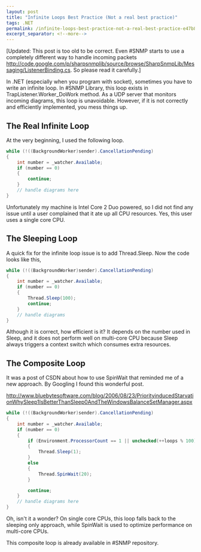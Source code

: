 ```yaml
---
layout: post
title: "Infinite Loops Best Practice (Not a real best practice)"
tags: .NET
permalink: /infinite-loops-best-practice-not-a-real-best-practice-e47b8922f445
excerpt_separator: <!--more-->
---
```

[Updated: This post is too old to be correct. Even #SNMP starts to use a completely different way to handle incoming packets http://code.google.com/p/sharpsnmplib/source/browse/SharpSnmpLib/Messaging/ListenerBinding.cs. So please read it carefully.]

In .NET (especially when you program with socket), sometimes you have to write an infinite loop. In #SNMP Library, this loop exists in TrapListener.Worker_DoWork method. As a UDP server that monitors incoming diagrams, this loop is unavoidable. However, if it is not correctly and efficiently implemented, you mess things up.
<!--more-->

## The Real Infinite Loop
At the very beginning, I used the following loop.

``` csharp
while (!((BackgroundWorker)sender).CancellationPending)
{
    int number = _watcher.Available;
    if (number == 0)
    {
        continue;
    }
    // handle diagrams here
}
```

Unfortunately my machine is Intel Core 2 Duo powered, so I did not find any issue until a user complained that it ate up all CPU resources. Yes, this user uses a single core CPU.

## The Sleeping Loop
A quick fix for the infinite loop issue is to add Thread.Sleep. Now the code looks like this,

``` csharp
while (!((BackgroundWorker)sender).CancellationPending)
{
    int number = _watcher.Available;
    if (number == 0)
    {
        Thread.Sleep(100);
        continue;
    }
    // handle diagrams
}
```

Although it is correct, how efficient is it? It depends on the number used in Sleep, and it does not perform well on multi-core CPU because Sleep always triggers a context switch which consumes extra resources.

## The Composite Loop
It was a post of CSDN about how to use SpinWait that reminded me of a new approach. By Googling I found this wonderful post.

http://www.bluebytesoftware.com/blog/2006/08/23/PriorityinducedStarvationWhySleep1IsBetterThanSleep0AndTheWindowsBalanceSetManager.aspx

``` csharp
while (!((BackgroundWorker)sender).CancellationPending)
{
    int number = _watcher.Available;
    if (number == 0)
    {
        if (Environment.ProcessorCount == 1 || unchecked(++loops % 100) == 0)
        {
            Thread.Sleep(1);
        }
        else
        {
            Thread.SpinWait(20);
        }

        continue;
    }
    // handle diagrams here
}
```

Oh, isn't it a wonder? On single core CPUs, this loop falls back to the sleeping only approach, while SpinWait is used to optimize performance on multi-core CPUs.

This composite loop is already available in #SNMP repository.

